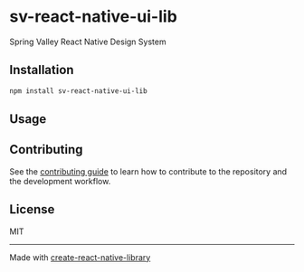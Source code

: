 # sv-react-native-ui-lib

Spring Valley React Native Design System

## Installation

```sh
npm install sv-react-native-ui-lib
```

## Usage

<!-- 
```js
import { multiply } from 'sv-react-native-ui-lib';

// ...

const result = await multiply(3, 7);
``` -->


## Contributing

See the [contributing guide](CONTRIBUTING.md) to learn how to contribute to the repository and the development workflow.

## License

MIT

---

Made with [create-react-native-library](https://github.com/callstack/react-native-builder-bob)

